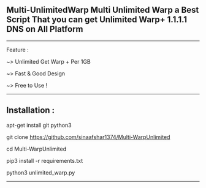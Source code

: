 Multi-UnlimitedWarp
Multi Unlimited Warp a Best Script That you can get Unlimited Warp+ 1.1.1.1 DNS on All Platform
----------------------------------------------------------------------------------------------
------------------------------------------------------------------------------------------
Feature :

~> Unlimited Get Warp + Per 1GB

~> Fast & Good Design

~> Free to Use !

------------------------------
Installation :
-----------------------------

apt-get install git python3

git clone https://github.com/sinaafshar1374/Multi-WarpUnlimited

cd Multi-WarpUnlimited

pip3 install -r requirements.txt

python3 unlimited_warp.py

------------------------------
